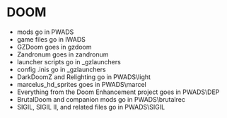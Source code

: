 # DOOM
- mods go in PWADS
- game files go in IWADS
- GZDoom goes in gzdoom
- Zandronum goes in zandronum
- launcher scripts go in _gzlaunchers
- config .inis go in _gzlaunchers 
- DarkDoomZ and Relighting go in PWADS\light
- marcelus_hd_sprites goes in PWADS\marcel
- Everything from the Doom Enhancement project goes in PWADS\DEP
- BrutalDoom and companion mods go in PWADS\brutalrec
- SIGIL, SIGIL II, and related files go in PWADS\SIGIL